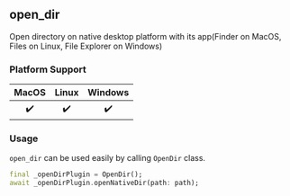 ## open_dir

Open directory on native desktop platform with its app(Finder on MacOS, Files on Linux, File Explorer on Windows)

### Platform Support

MacOS | Linux | Windows |
| :-: | :---: | :-----: |
| ✔️  |  ✔️   |   ✔️    |

### Usage

`open_dir` can be used easily by calling `OpenDir` class.

```dart
final _openDirPlugin = OpenDir();
await _openDirPlugin.openNativeDir(path: path);
```